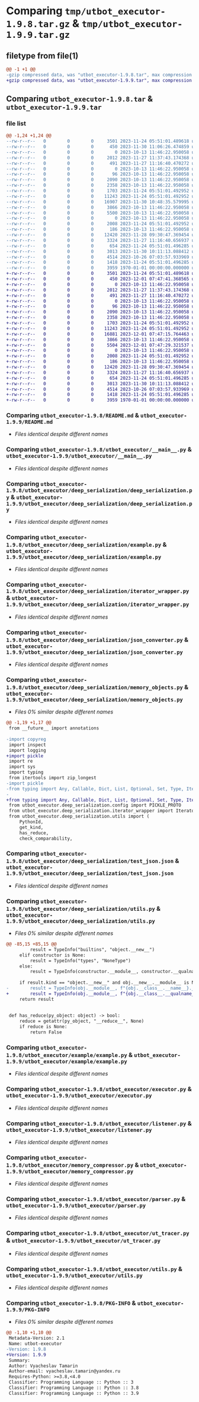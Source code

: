 # Comparing `tmp/utbot_executor-1.9.8.tar.gz` & `tmp/utbot_executor-1.9.9.tar.gz`

## filetype from file(1)

```diff
@@ -1 +1 @@
-gzip compressed data, was "utbot_executor-1.9.8.tar", max compression
+gzip compressed data, was "utbot_executor-1.9.9.tar", max compression
```

## Comparing `utbot_executor-1.9.8.tar` & `utbot_executor-1.9.9.tar`

### file list

```diff
@@ -1,24 +1,24 @@
--rw-r--r--   0        0        0     3501 2023-11-24 05:51:01.489618 utbot_executor-1.9.8/README.md
--rw-r--r--   0        0        0      450 2023-11-30 11:06:26.474859 utbot_executor-1.9.8/pyproject.toml
--rw-r--r--   0        0        0        0 2023-10-13 11:46:22.950058 utbot_executor-1.9.8/utbot_executor/__init__.py
--rw-r--r--   0        0        0     2012 2023-11-27 11:37:43.174368 utbot_executor-1.9.8/utbot_executor/__main__.py
--rw-r--r--   0        0        0      491 2023-11-27 11:16:40.470272 utbot_executor-1.9.8/utbot_executor/config.py
--rw-r--r--   0        0        0        0 2023-10-13 11:46:22.950058 utbot_executor-1.9.8/utbot_executor/deep_serialization/__init__.py
--rw-r--r--   0        0        0       96 2023-10-13 11:46:22.950058 utbot_executor-1.9.8/utbot_executor/deep_serialization/config.py
--rw-r--r--   0        0        0     2090 2023-10-13 11:46:22.950058 utbot_executor-1.9.8/utbot_executor/deep_serialization/deep_serialization.py
--rw-r--r--   0        0        0     2358 2023-10-13 11:46:22.950058 utbot_executor-1.9.8/utbot_executor/deep_serialization/example.py
--rw-r--r--   0        0        0     1703 2023-11-24 05:51:01.492952 utbot_executor-1.9.8/utbot_executor/deep_serialization/iterator_wrapper.py
--rw-r--r--   0        0        0    11243 2023-11-24 05:51:01.492952 utbot_executor-1.9.8/utbot_executor/deep_serialization/json_converter.py
--rw-r--r--   0        0        0    16907 2023-11-30 10:48:35.579995 utbot_executor-1.9.8/utbot_executor/deep_serialization/memory_objects.py
--rw-r--r--   0        0        0     3866 2023-10-13 11:46:22.950058 utbot_executor-1.9.8/utbot_executor/deep_serialization/test_json.json
--rw-r--r--   0        0        0     5500 2023-10-13 11:46:22.950058 utbot_executor-1.9.8/utbot_executor/deep_serialization/utils.py
--rw-r--r--   0        0        0        0 2023-10-13 11:46:22.950058 utbot_executor-1.9.8/utbot_executor/example/__init__.py
--rw-r--r--   0        0        0     2008 2023-11-24 05:51:01.492952 utbot_executor-1.9.8/utbot_executor/example/example.py
--rw-r--r--   0        0        0      186 2023-10-13 11:46:22.950058 utbot_executor-1.9.8/utbot_executor/example/my_func.py
--rw-r--r--   0        0        0    12420 2023-11-28 09:30:47.369454 utbot_executor-1.9.8/utbot_executor/executor.py
--rw-r--r--   0        0        0     3324 2023-11-27 11:16:40.656937 utbot_executor-1.9.8/utbot_executor/listener.py
--rw-r--r--   0        0        0      654 2023-11-24 05:51:01.496285 utbot_executor-1.9.8/utbot_executor/memory_compressor.py
--rw-r--r--   0        0        0     3013 2023-11-30 10:11:13.088412 utbot_executor-1.9.8/utbot_executor/parser.py
--rw-r--r--   0        0        0     4514 2023-10-26 07:03:57.933969 utbot_executor-1.9.8/utbot_executor/ut_tracer.py
--rw-r--r--   0        0        0     1418 2023-11-24 05:51:01.496285 utbot_executor-1.9.8/utbot_executor/utils.py
--rw-r--r--   0        0        0     3959 1970-01-01 00:00:00.000000 utbot_executor-1.9.8/PKG-INFO
+-rw-r--r--   0        0        0     3501 2023-11-24 05:51:01.489618 utbot_executor-1.9.9/README.md
+-rw-r--r--   0        0        0      450 2023-12-01 07:47:41.368565 utbot_executor-1.9.9/pyproject.toml
+-rw-r--r--   0        0        0        0 2023-10-13 11:46:22.950058 utbot_executor-1.9.9/utbot_executor/__init__.py
+-rw-r--r--   0        0        0     2012 2023-11-27 11:37:43.174368 utbot_executor-1.9.9/utbot_executor/__main__.py
+-rw-r--r--   0        0        0      491 2023-11-27 11:16:40.470272 utbot_executor-1.9.9/utbot_executor/config.py
+-rw-r--r--   0        0        0        0 2023-10-13 11:46:22.950058 utbot_executor-1.9.9/utbot_executor/deep_serialization/__init__.py
+-rw-r--r--   0        0        0       96 2023-10-13 11:46:22.950058 utbot_executor-1.9.9/utbot_executor/deep_serialization/config.py
+-rw-r--r--   0        0        0     2090 2023-10-13 11:46:22.950058 utbot_executor-1.9.9/utbot_executor/deep_serialization/deep_serialization.py
+-rw-r--r--   0        0        0     2358 2023-10-13 11:46:22.950058 utbot_executor-1.9.9/utbot_executor/deep_serialization/example.py
+-rw-r--r--   0        0        0     1703 2023-11-24 05:51:01.492952 utbot_executor-1.9.9/utbot_executor/deep_serialization/iterator_wrapper.py
+-rw-r--r--   0        0        0    11243 2023-11-24 05:51:01.492952 utbot_executor-1.9.9/utbot_executor/deep_serialization/json_converter.py
+-rw-r--r--   0        0        0    16881 2023-12-01 07:47:15.764463 utbot_executor-1.9.9/utbot_executor/deep_serialization/memory_objects.py
+-rw-r--r--   0        0        0     3866 2023-10-13 11:46:22.950058 utbot_executor-1.9.9/utbot_executor/deep_serialization/test_json.json
+-rw-r--r--   0        0        0     5504 2023-12-01 07:47:29.321537 utbot_executor-1.9.9/utbot_executor/deep_serialization/utils.py
+-rw-r--r--   0        0        0        0 2023-10-13 11:46:22.950058 utbot_executor-1.9.9/utbot_executor/example/__init__.py
+-rw-r--r--   0        0        0     2008 2023-11-24 05:51:01.492952 utbot_executor-1.9.9/utbot_executor/example/example.py
+-rw-r--r--   0        0        0      186 2023-10-13 11:46:22.950058 utbot_executor-1.9.9/utbot_executor/example/my_func.py
+-rw-r--r--   0        0        0    12420 2023-11-28 09:30:47.369454 utbot_executor-1.9.9/utbot_executor/executor.py
+-rw-r--r--   0        0        0     3324 2023-11-27 11:16:40.656937 utbot_executor-1.9.9/utbot_executor/listener.py
+-rw-r--r--   0        0        0      654 2023-11-24 05:51:01.496285 utbot_executor-1.9.9/utbot_executor/memory_compressor.py
+-rw-r--r--   0        0        0     3013 2023-11-30 10:11:13.088412 utbot_executor-1.9.9/utbot_executor/parser.py
+-rw-r--r--   0        0        0     4514 2023-10-26 07:03:57.933969 utbot_executor-1.9.9/utbot_executor/ut_tracer.py
+-rw-r--r--   0        0        0     1418 2023-11-24 05:51:01.496285 utbot_executor-1.9.9/utbot_executor/utils.py
+-rw-r--r--   0        0        0     3959 1970-01-01 00:00:00.000000 utbot_executor-1.9.9/PKG-INFO
```

### Comparing `utbot_executor-1.9.8/README.md` & `utbot_executor-1.9.9/README.md`

 * *Files identical despite different names*

### Comparing `utbot_executor-1.9.8/utbot_executor/__main__.py` & `utbot_executor-1.9.9/utbot_executor/__main__.py`

 * *Files identical despite different names*

### Comparing `utbot_executor-1.9.8/utbot_executor/deep_serialization/deep_serialization.py` & `utbot_executor-1.9.9/utbot_executor/deep_serialization/deep_serialization.py`

 * *Files identical despite different names*

### Comparing `utbot_executor-1.9.8/utbot_executor/deep_serialization/example.py` & `utbot_executor-1.9.9/utbot_executor/deep_serialization/example.py`

 * *Files identical despite different names*

### Comparing `utbot_executor-1.9.8/utbot_executor/deep_serialization/iterator_wrapper.py` & `utbot_executor-1.9.9/utbot_executor/deep_serialization/iterator_wrapper.py`

 * *Files identical despite different names*

### Comparing `utbot_executor-1.9.8/utbot_executor/deep_serialization/json_converter.py` & `utbot_executor-1.9.9/utbot_executor/deep_serialization/json_converter.py`

 * *Files identical despite different names*

### Comparing `utbot_executor-1.9.8/utbot_executor/deep_serialization/memory_objects.py` & `utbot_executor-1.9.9/utbot_executor/deep_serialization/memory_objects.py`

 * *Files 0% similar despite different names*

```diff
@@ -1,19 +1,17 @@
 from __future__ import annotations
 
-import copyreg
 import inspect
 import logging
+import pickle
 import re
 import sys
 import typing
 from itertools import zip_longest
-import pickle
-from typing import Any, Callable, Dict, List, Optional, Set, Type, Iterator, Iterable
-
+from typing import Any, Callable, Dict, List, Optional, Set, Type, Iterable
 from utbot_executor.deep_serialization.config import PICKLE_PROTO
 from utbot_executor.deep_serialization.iterator_wrapper import IteratorWrapper
 from utbot_executor.deep_serialization.utils import (
     PythonId,
     get_kind,
     has_reduce,
     check_comparability,
```

### Comparing `utbot_executor-1.9.8/utbot_executor/deep_serialization/test_json.json` & `utbot_executor-1.9.9/utbot_executor/deep_serialization/test_json.json`

 * *Files identical despite different names*

### Comparing `utbot_executor-1.9.8/utbot_executor/deep_serialization/utils.py` & `utbot_executor-1.9.9/utbot_executor/deep_serialization/utils.py`

 * *Files 0% similar despite different names*

```diff
@@ -85,15 +85,15 @@
         result = TypeInfo("builtins", "object.__new__")
     elif constructor is None:
         result = TypeInfo("types", "NoneType")
     else:
         result = TypeInfo(constructor.__module__, constructor.__qualname__)
 
     if result.kind == "object.__new__" and obj.__new__.__module__ is None:
-        result = TypeInfo(obj.__module__, f"{obj.__class__.__name__}.__new__")
+        result = TypeInfo(obj.__module__, f"{obj.__class__.__qualname__}.__new__")
     return result
 
 
 def has_reduce(py_object: object) -> bool:
     reduce = getattr(py_object, "__reduce__", None)
     if reduce is None:
         return False
```

### Comparing `utbot_executor-1.9.8/utbot_executor/example/example.py` & `utbot_executor-1.9.9/utbot_executor/example/example.py`

 * *Files identical despite different names*

### Comparing `utbot_executor-1.9.8/utbot_executor/executor.py` & `utbot_executor-1.9.9/utbot_executor/executor.py`

 * *Files identical despite different names*

### Comparing `utbot_executor-1.9.8/utbot_executor/listener.py` & `utbot_executor-1.9.9/utbot_executor/listener.py`

 * *Files identical despite different names*

### Comparing `utbot_executor-1.9.8/utbot_executor/memory_compressor.py` & `utbot_executor-1.9.9/utbot_executor/memory_compressor.py`

 * *Files identical despite different names*

### Comparing `utbot_executor-1.9.8/utbot_executor/parser.py` & `utbot_executor-1.9.9/utbot_executor/parser.py`

 * *Files identical despite different names*

### Comparing `utbot_executor-1.9.8/utbot_executor/ut_tracer.py` & `utbot_executor-1.9.9/utbot_executor/ut_tracer.py`

 * *Files identical despite different names*

### Comparing `utbot_executor-1.9.8/utbot_executor/utils.py` & `utbot_executor-1.9.9/utbot_executor/utils.py`

 * *Files identical despite different names*

### Comparing `utbot_executor-1.9.8/PKG-INFO` & `utbot_executor-1.9.9/PKG-INFO`

 * *Files 0% similar despite different names*

```diff
@@ -1,10 +1,10 @@
 Metadata-Version: 2.1
 Name: utbot-executor
-Version: 1.9.8
+Version: 1.9.9
 Summary: 
 Author: Vyacheslav Tamarin
 Author-email: vyacheslav.tamarin@yandex.ru
 Requires-Python: >=3.8,<4.0
 Classifier: Programming Language :: Python :: 3
 Classifier: Programming Language :: Python :: 3.8
 Classifier: Programming Language :: Python :: 3.9
```

